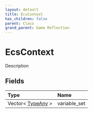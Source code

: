 ```yaml
---
layout: default
title: EcsContext
has_children: false
parent: Class
grand_parent: Game Reflection
---
```

# EcsContext
Description 

## Fields

| Type | Name |
|:-------------|:--------------|
| Vector< [TypeAny](/docs/game-reflection/components/type_any) > | variable_set |

